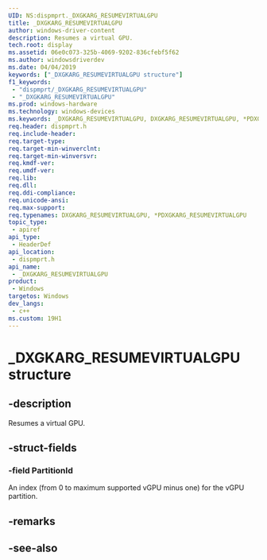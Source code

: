 ```yaml
---
UID: NS:dispmprt._DXGKARG_RESUMEVIRTUALGPU
title: _DXGKARG_RESUMEVIRTUALGPU
author: windows-driver-content
description: Resumes a virtual GPU.
tech.root: display
ms.assetid: 06e0c073-325b-4069-9202-836cfebf5f62
ms.author: windowsdriverdev
ms.date: 04/04/2019 
keywords: ["_DXGKARG_RESUMEVIRTUALGPU structure"]
f1_keywords:
 - "dispmprt/_DXGKARG_RESUMEVIRTUALGPU"
 - "_DXGKARG_RESUMEVIRTUALGPU"
ms.prod: windows-hardware
ms.technology: windows-devices
ms.keywords: _DXGKARG_RESUMEVIRTUALGPU, DXGKARG_RESUMEVIRTUALGPU, *PDXGKARG_RESUMEVIRTUALGPU, 
req.header: dispmprt.h
req.include-header:
req.target-type:
req.target-min-winverclnt: 
req.target-min-winversvr:
req.kmdf-ver:
req.umdf-ver:
req.lib:
req.dll:
req.ddi-compliance:
req.unicode-ansi:
req.max-support:
req.typenames: DXGKARG_RESUMEVIRTUALGPU, *PDXGKARG_RESUMEVIRTUALGPU
topic_type: 
 - apiref
api_type: 
 - HeaderDef
api_location: 
 - dispmprt.h
api_name: 
 - _DXGKARG_RESUMEVIRTUALGPU
product: 
 - Windows
targetos: Windows
dev_langs:
 - c++
ms.custom: 19H1
---
```


# _DXGKARG_RESUMEVIRTUALGPU structure

## -description

Resumes a virtual GPU.

## -struct-fields

### -field PartitionId
 
An index (from 0 to maximum supported vGPU minus one) for the vGPU partition.

## -remarks

## -see-also
